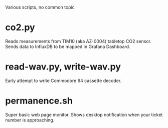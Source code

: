 Various scripts, no common topic

# co2.py 
Reads measurements from TIM10 (aka AZ-0004) tabletop CO2 sensor.
Sends data to InfluxDB to be mapped in Grafana Dashboard.

# read-wav.py, write-wav.py
Early attempt to write Commodore 64 cassette decoder.

# permanence.sh
Super basic web page monitor.
Shows desktop notification when your ticket number is approaching.
